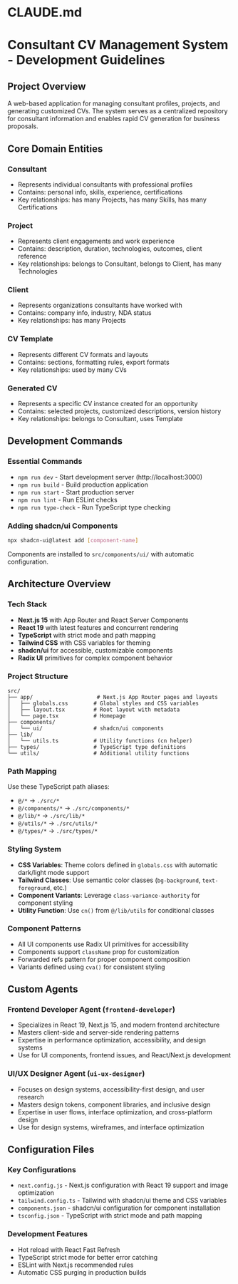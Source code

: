 # CLAUDE.md

# Consultant CV Management System - Development Guidelines

## Project Overview
A web-based application for managing consultant profiles, projects, and generating customized CVs. The system serves as a centralized repository for consultant information and enables rapid CV generation for business proposals.

## Core Domain Entities

### Consultant
- Represents individual consultants with professional profiles
- Contains: personal info, skills, experience, certifications
- Key relationships: has many Projects, has many Skills, has many Certifications

### Project
- Represents client engagements and work experience
- Contains: description, duration, technologies, outcomes, client reference
- Key relationships: belongs to Consultant, belongs to Client, has many Technologies

### Client
- Represents organizations consultants have worked with
- Contains: company info, industry, NDA status
- Key relationships: has many Projects

### CV Template
- Represents different CV formats and layouts
- Contains: sections, formatting rules, export formats
- Key relationships: used by many CVs

### Generated CV
- Represents a specific CV instance created for an opportunity
- Contains: selected projects, customized descriptions, version history
- Key relationships: belongs to Consultant, uses Template

## Development Commands

### Essential Commands
- `npm run dev` - Start development server (http://localhost:3000)
- `npm run build` - Build production application
- `npm run start` - Start production server
- `npm run lint` - Run ESLint checks
- `npm run type-check` - Run TypeScript type checking

### Adding shadcn/ui Components
```bash
npx shadcn-ui@latest add [component-name]
```
Components are installed to `src/components/ui/` with automatic configuration.

## Architecture Overview

### Tech Stack
- **Next.js 15** with App Router and React Server Components
- **React 19** with latest features and concurrent rendering
- **TypeScript** with strict mode and path mapping
- **Tailwind CSS** with CSS variables for theming
- **shadcn/ui** for accessible, customizable components
- **Radix UI** primitives for complex component behavior

### Project Structure
```
src/
├── app/                    # Next.js App Router pages and layouts
│   ├── globals.css        # Global styles and CSS variables
│   ├── layout.tsx         # Root layout with metadata
│   └── page.tsx           # Homepage
├── components/
│   └── ui/                # shadcn/ui components
├── lib/
│   └── utils.ts           # Utility functions (cn helper)
├── types/                 # TypeScript type definitions
└── utils/                 # Additional utility functions
```

### Path Mapping
Use these TypeScript path aliases:
- `@/*` → `./src/*`
- `@/components/*` → `./src/components/*`
- `@/lib/*` → `./src/lib/*`
- `@/utils/*` → `./src/utils/*`
- `@/types/*` → `./src/types/*`

### Styling System
- **CSS Variables**: Theme colors defined in `globals.css` with automatic dark/light mode support
- **Tailwind Classes**: Use semantic color classes (`bg-background`, `text-foreground`, etc.)
- **Component Variants**: Leverage `class-variance-authority` for component styling
- **Utility Function**: Use `cn()` from `@/lib/utils` for conditional classes

### Component Patterns
- All UI components use Radix UI primitives for accessibility
- Components support `className` prop for customization
- Forwarded refs pattern for proper component composition
- Variants defined using `cva()` for consistent styling

## Custom Agents

### Frontend Developer Agent (`frontend-developer`)
- Specializes in React 19, Next.js 15, and modern frontend architecture
- Masters client-side and server-side rendering patterns
- Expertise in performance optimization, accessibility, and design systems
- Use for UI components, frontend issues, and React/Next.js development

### UI/UX Designer Agent (`ui-ux-designer`)
- Focuses on design systems, accessibility-first design, and user research
- Masters design tokens, component libraries, and inclusive design
- Expertise in user flows, interface optimization, and cross-platform design
- Use for design systems, wireframes, and interface optimization

## Configuration Files

### Key Configurations
- `next.config.js` - Next.js configuration with React 19 support and image optimization
- `tailwind.config.ts` - Tailwind with shadcn/ui theme and CSS variables
- `components.json` - shadcn/ui configuration for component installation
- `tsconfig.json` - TypeScript with strict mode and path mapping

### Development Features
- Hot reload with React Fast Refresh
- TypeScript strict mode for better error catching
- ESLint with Next.js recommended rules
- Automatic CSS purging in production builds